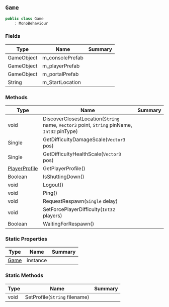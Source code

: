 ## `Game`

```csharp
public class Game
    : MonoBehaviour

```

### Fields

| Type | Name | Summary | 
| --- | --- | --- | 
| GameObject | m_consolePrefab |  | 
| GameObject | m_playerPrefab |  | 
| GameObject | m_portalPrefab |  | 
| String | m_StartLocation |  | 


### Methods

| Type | Name | Summary | 
| --- | --- | --- | 
| void | DiscoverClosestLocation(`String` name, `Vector3` point, `String` pinName, `Int32` pinType) |  | 
| Single | GetDifficultyDamageScale(`Vector3` pos) |  | 
| Single | GetDifficultyHealthScale(`Vector3` pos) |  | 
| [PlayerProfile](./PlayerProfile.md) | GetPlayerProfile() |  | 
| Boolean | IsShuttingDown() |  | 
| void | Logout() |  | 
| void | Ping() |  | 
| void | RequestRespawn(`Single` delay) |  | 
| void | SetForcePlayerDifficulty(`Int32` players) |  | 
| Boolean | WaitingForRespawn() |  | 


### Static Properties

| Type | Name | Summary | 
| --- | --- | --- | 
| [Game](./Game.md) | instance |  | 


### Static Methods

| Type | Name | Summary | 
| --- | --- | --- | 
| void | SetProfile(`String` filename) |  | 


